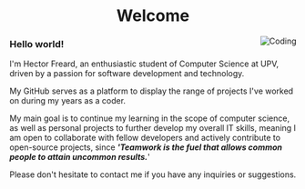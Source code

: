 <h1 align="center">Welcome</h1>
<img align="right" alt="Coding" src="https://i.pinimg.com/originals/e4/26/70/e426702edf874b181aced1e2fa5c6cde.gif">

<!-- GITHUB THINGS 

<p>&nbsp;<img align="center" src="https://github-readme-stats.vercel.app/api?username=hectorfr&show_icons=true&locale=en" alt="hectorfr" /></p>
<p><img align="left" src="https://github-readme-stats.vercel.app/api/top-langs?username=hectorfr&show_icons=true&locale=en&layout=compact" alt="hectorfr" /></p>
<!-- <p><img align="center" src="https://github-readme-streak-stats.herokuapp.com/?user=hectorfr&" alt="hectorfr" /></p> -->


<!--  About me -->

<h3 align="left">Hello world!</h3>
<p align="left" >
I'm Hector Freard, an enthusiastic student of Computer Science at UPV, driven by a passion for software development and technology.
  
My GitHub serves as a platform to display the range of projects I've worked on during my years as a coder.

My main goal is to continue my learning in the scope of computer science, as well as personal projects to further develop my overall IT skills, meaning I am open to collaborate with fellow developers and actively contribute to open-source projects, since <i><b>'Teamwork is the fuel that allows common people to attain uncommon results.</i></b>'

Please don't hesitate to contact me if you have any inquiries or suggestions.
</p>

<!--  Languages and tooles, to do more go here https://rahuldkjain.github.io/gh-profile-readme-generator/ -->
